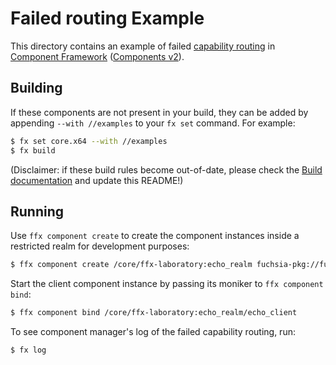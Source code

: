 # Failed routing Example

This directory contains an example of failed [capability
routing][capability-routing] in [Component Framework][cf-intro] ([Components
v2][cfv2]).

## Building

If these components are not present in your build, they can be added by
appending `--with //examples` to your `fx set` command. For example:

```bash
$ fx set core.x64 --with //examples
$ fx build
```

(Disclaimer: if these build rules become out-of-date, please check the
[Build documentation](docs/development/workflows) and update this README!)

## Running

Use `ffx component create` to create the component instances inside a restricted
realm for development purposes:

```bash
$ ffx component create /core/ffx-laboratory:echo_realm fuchsia-pkg://fuchsia.com/components-routing-failed-example#meta/echo_realm.cm
```

Start the client component instance by passing its moniker to
`ffx component bind`:

```bash
$ ffx component bind /core/ffx-laboratory:echo_realm/echo_client
```

To see component manager's log of the failed capability routing, run:

```bash
$ fx log
```

[capability-routing]: /docs/concepts/components/v2/component_manifests.md#capability-routing
[cf-intro]: /docs/concepts/components/v2/introduction.md
[cfv2]: /docs/glossary.md#components-v2
